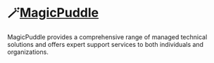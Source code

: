 # :magic_wand:[MagicPuddle](https://magicpuddle.netlify.app/)

MagicPuddle provides a comprehensive range of managed technical solutions and offers expert support services to both individuals and organizations.
